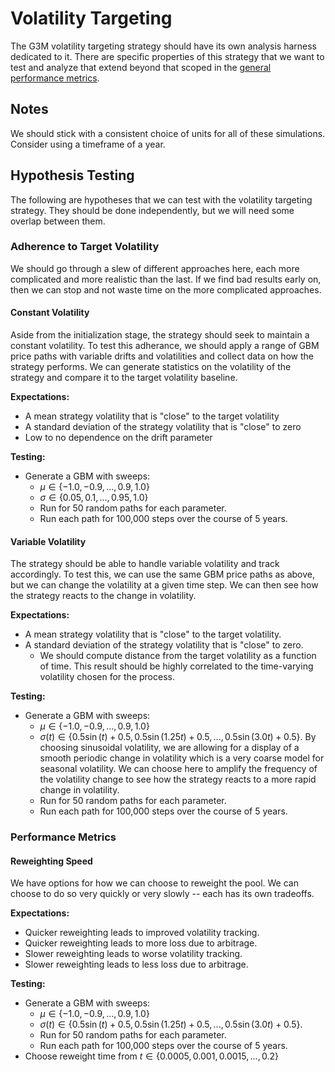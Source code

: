 # Volatility Targeting
The G3M volatility targeting strategy should have its own analysis harness dedicated to it.
There are specific properties of this strategy that we want to test and analyze that extend beyond that scoped in the [general performance metrics](./index.md#general-performance-metrics).

## Notes
We should stick with a consistent choice of units for all of these simulations.
Consider using a timeframe of a year.

## Hypothesis Testing
The following are hypotheses that we can test with the volatility targeting strategy.
They should be done independently, but we will need some overlap between them.

### Adherence to Target Volatility
We should go through a slew of different approaches here, each more complicated and more realistic than the last.
If we find bad results early on, then we can stop and not waste time on the more complicated approaches.

#### Constant Volatility
Aside from the initialization stage, the strategy should seek to maintain a constant volatility.
To test this adherance, we should apply a range of GBM price paths with variable drifts and volatilities and collect data on how the strategy performs.
We can generate statistics on the volatility of the strategy and compare it to the target volatility baseline.

**Expectations:**
- A mean strategy volatility that is "close" to the target volatility
- A standard deviation of the strategy volatility that is "close" to zero
- Low to no dependence on the drift parameter

**Testing:**
- Generate a GBM with sweeps:
    - $\mu \in \{-1.0, -0.9, ..., 0.9, 1.0\}$
    - $\sigma \in \{0.05, 0.1, ..., 0.95, 1.0\}$
    - Run for 50 random paths for each parameter.
    - Run each path for 100,000 steps over the course of 5 years.

#### Variable Volatility
The strategy should be able to handle variable volatility and track accordingly.
To test this, we can use the same GBM price paths as above, but we can change the volatility at a given time step.
We can then see how the strategy reacts to the change in volatility.

**Expectations:**
- A mean strategy volatility that is "close" to the target volatility.
- A standard deviation of the strategy volatility that is "close" to zero.
    - We should compute distance from the target volatility as a function of time. 
    This result should be highly correlated to the time-varying volatility chosen for the process.

**Testing:**
- Generate a GBM with sweeps:
    - $\mu \in \{-1.0, -0.9, ..., 0.9, 1.0\}$
    - $\sigma(t) \in \{0.5\sin(t)+0.5, 0.5\sin(1.25t)+0.5, ..., 0.5\sin(3.0t)+0.5\}$. 
    By choosing sinusoidal volatility, we are allowing for a display of a smooth periodic change in volatility which is a very coarse model for seasonal volatility. 
    We can choose here to amplify the frequency of the volatility change to see how the strategy reacts to a more rapid change in volatility.
    - Run for 50 random paths for each parameter.
    - Run each path for 100,000 steps over the course of 5 years.

### Performance Metrics

#### Reweighting Speed
We have options for how we can choose to reweight the pool.
We can choose to do so very quickly or very slowly -- each has its own tradeoffs.

**Expectations:**
- Quicker reweighting leads to improved volatility tracking.
- Quicker reweighting leads to more loss due to arbitrage.
- Slower reweighting leads to worse volatility tracking.
- Slower reweighting leads to less loss due to arbitrage.

**Testing:**
- Generate a GBM with sweeps:
    - $\mu \in \{-1.0, -0.9, ..., 0.9, 1.0\}$
    - $\sigma(t) \in \{0.5\sin(t)+0.5, 0.5\sin(1.25t)+0.5, ..., 0.5\sin(3.0t)+0.5\}$.
    - Run for 50 random paths for each parameter.
    - Run each path for 100,000 steps over the course of 5 years.
- Choose reweight time from $t \in \{0.0005, 0.001, 0.0015, ..., 0.2\}$